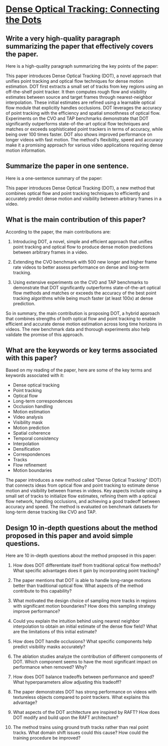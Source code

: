 # [Dense Optical Tracking: Connecting the Dots](https://arxiv.org/abs/2312.00786)

## Write a very high-quality paragraph summarizing the paper that effectively covers the paper.

 Here is a high-quality paragraph summarizing the key points of the paper:

This paper introduces Dense Optical Tracking (DOT), a novel approach that unifies point tracking and optical flow techniques for dense motion estimation. DOT first extracts a small set of tracks from key regions using an off-the-shelf point tracker. It then computes rough flow and visibility estimates between source and target frames through nearest-neighbor interpolation. These initial estimates are refined using a learnable optical flow module that explicitly handles occlusions. DOT leverages the accuracy of point tracking with the efficiency and spatial smoothness of optical flow. Experiments on the CVO and TAP benchmarks demonstrate that DOT significantly outperforms state-of-the-art optical flow techniques and matches or exceeds sophisticated point trackers in terms of accuracy, while being over 100 times faster. DOT also shows improved performance on longer videos with fast motion. The method's flexibility, speed and accuracy make it a promising approach for various video applications requiring dense motion information.


## Summarize the paper in one sentence.

 Here is a one-sentence summary of the paper:

This paper introduces Dense Optical Tracking (DOT), a new method that combines optical flow and point tracking techniques to efficiently and accurately predict dense motion and visibility between arbitrary frames in a video.


## What is the main contribution of this paper?

 According to the paper, the main contributions are:

1) Introducing DOT, a novel, simple and efficient approach that unifies point tracking and optical flow to produce dense motion predictions between arbitrary frames in a video.

2) Extending the CVO benchmark with 500 new longer and higher frame rate videos to better assess performance on dense and long-term tracking. 

3) Using extensive experiments on the CVO and TAP benchmarks to demonstrate that DOT significantly outperforms state-of-the-art optical flow methods and matches or exceeds the accuracy of the best point tracking algorithms while being much faster (at least 100x) at dense prediction.

So in summary, the main contribution is proposing DOT, a hybrid approach that combines strengths of both optical flow and point tracking to enable efficient and accurate dense motion estimation across long time horizons in videos. The new benchmark data and thorough experiments also help validate the promise of this approach.


## What are the keywords or key terms associated with this paper?

 Based on my reading of the paper, here are some of the key terms and keywords associated with it:

- Dense optical tracking
- Point tracking
- Optical flow
- Long-term correspondences
- Occlusion handling
- Motion estimation
- Video analysis
- Visibility mask
- Motion prediction
- Spatial coherence
- Temporal consistency
- Interpolation
- Densification
- Correspondences
- Tracks
- Flow refinement
- Motion boundaries

The paper introduces a new method called "Dense Optical Tracking" (DOT) that connects ideas from optical flow and point tracking to estimate dense motion and visibility between frames in videos. Key aspects include using a small set of tracks to initialize flow estimates, refining them with a optical flow network, handling occlusions, and achieving a good tradeoff between accuracy and speed. The method is evaluated on benchmark datasets for long-term dense tracking like CVO and TAP.


## Design 10 in-depth questions about the method proposed in this paper and avoid simple questions.

 Here are 10 in-depth questions about the method proposed in this paper:

1. How does DOT differentiate itself from traditional optical flow methods? What specific advantages does it gain by incorporating point tracking?

2. The paper mentions that DOT is able to handle long-range motions better than traditional optical flow. What aspects of the method contribute to this capability? 

3. What motivated the design choice of sampling more tracks in regions with significant motion boundaries? How does this sampling strategy improve performance?

4. Could you explain the intuition behind using nearest neighbor interpolation to obtain an initial estimate of the dense flow field? What are the limitations of this initial estimate?

5. How does DOT handle occlusions? What specific components help predict visibility masks accurately?

6. The ablation studies analyze the contribution of different components of DOT. Which component seems to have the most significant impact on performance when removed? Why?

7. How does DOT balance tradeoffs between performance and speed? What hyperparameters allow adjusting this tradeoff? 

8. The paper demonstrates DOT has strong performance on videos with textureless objects compared to point trackers. What explains this advantage?

9. What aspects of the DOT architecture are inspired by RAFT? How does DOT modify and build upon the RAFT architecture?

10. The method trains using ground truth tracks rather than real point tracks. What domain shift issues could this cause? How could the training procedure be improved?
